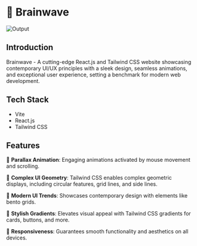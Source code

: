 # 🧠 Brainwave

![Output](https://github.com/aneeshlalwani/brainwave-ai/blob/main/output.png?raw=true)

## Introduction
Brainwave - A cutting-edge React.js and Tailwind CSS website showcasing contemporary UI/UX principles with a sleek design, seamless animations, and exceptional user experience, setting a benchmark for modern web development.

## Tech Stack
- Vite
- React.js
- Tailwind CSS

## Features
<p>🚀 <strong>Parallax Animation</strong>: Engaging animations activated by mouse movement and scrolling.</p>
<p>🚀 <strong>Complex UI Geometry</strong>: Tailwind CSS enables complex geometric displays, including circular features, grid lines, and side lines.</p>
<p>🚀 <strong>Modern UI Trends</strong>: Showcases contemporary design with elements like bento grids.</p>
<p>🚀 <strong>Stylish Gradients</strong>: Elevates visual appeal with Tailwind CSS gradients for cards, buttons, and more.</p>
<p>🚀 <strong>Responsiveness</strong>: Guarantees smooth functionality and aesthetics on all devices.</p>

